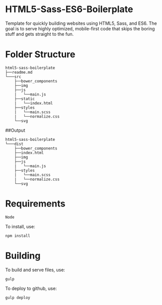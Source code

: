 # HTML5-Sass-ES6-Boilerplate

Template for quickly building websites using HTML5, Sass, and ES6. 
The goal is to serve highly optimized, mobile-first code that skips 
the boring stuff and gets straight to the fun.

# Folder Structure

```
html5-sass-boilerplate
├──readme.md
└───src
    ├──bower_components
    ├──img 
    ├──js
    |   └──main.js
    ├──static
    |   └──index.html
    ├──styles
    |   └──main.scss
    |   └──normalize.css
    └──svg
```

##Output
```
html5-sass-boilerplate
└───dist
    ├──bower_components
    ├──index.html
    ├──img 
    ├──js
    |   └──main.js
    ├──styles
    |   └──main.scss
    |   └──normalize.css
    └──svg
```

# Requirements

    Node

To install, use:

    npm install

# Building

To build and serve files, use:

    gulp

To deploy to github, use:

    gulp deploy

